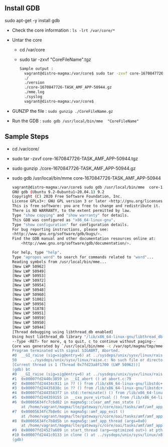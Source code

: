 ## Install GDB
sudo apt-get -y install gdb


* Check the core information :
   ```ls -lrt /var/core/*```

* Untar the core
  - cd /var/core
  - sudo tar -zxvf "CoreFileName".tgz 

    ```bash
    Sample output :
      vagrant@distro-magma:/var/core$ sudo tar -zxvf core-1670847726-TASK_AMF_APP-50944.tgz
      ./
      ./version
      ./core-1670847726-TASK_AMF_APP-50944.gz
      ./mme.log
      ./syslog
      vagrant@distro-magma:/var/core$
    ```

* GUNZIP the file :
```sudo gunzip ./CoreFileName.gz```

* Run the GDB : 
```sudo gdb /usr/local/bin/mme  "CoreFileName"```

## Sample Steps
- cd /var/core/
- sudo tar -zxvf core-1670847726-TASK_AMF_APP-50944.tgz
- sudo gunzip ./core-1670847726-TASK_AMF_APP-50944.gz
- sudo gdb /usr/local/bin/mme  core-1670847726-TASK_AMF_APP-50944

    ```bash 
    vagrant@distro-magma:/var/core$ sudo gdb /usr/local/bin/mme  core-1670847726-TASK_AMF_APP-50944
    GNU gdb (Ubuntu 9.2-0ubuntu1~20.04.1) 9.2
    Copyright (C) 2020 Free Software Foundation, Inc.
    License GPLv3+: GNU GPL version 3 or later <http://gnu.org/licenses/gpl.html>
    This is free software: you are free to change and redistribute it.
    There is NO WARRANTY, to the extent permitted by law.
    Type "show copying" and "show warranty" for details.
    This GDB was configured as "x86_64-linux-gnu".
    Type "show configuration" for configuration details.
    For bug reporting instructions, please see:
    <http://www.gnu.org/software/gdb/bugs/>.
    Find the GDB manual and other documentation resources online at:
        <http://www.gnu.org/software/gdb/documentation/>.

    For help, type "help".
    Type "apropos word" to search for commands related to "word"...
    Reading symbols from /usr/local/bin/mme...
    [New LWP 50962]
    [New LWP 50949]
    [New LWP 50953]
    [New LWP 50972]
    [New LWP 50954]
    [New LWP 50948]
    [New LWP 50960]
    [New LWP 51002]
    [New LWP 50956]
    [New LWP 51078]
    [New LWP 50951]
    [New LWP 50959]
    [New LWP 50950]
    [New LWP 50944]
    [Thread debugging using libthread_db enabled]
    Using host libthread_db library "/lib/x86_64-linux-gnu/libthread_db.so.1".
    --Type <RET> for more, q to quit, c to continue without paging--
    Core was generated by `/usr/local/bin/mme -c /var/opt/magma/tmp/mme.conf -s /var/opt/magma/tmp/spgw.co'.
    Program terminated with signal SIGABRT, Aborted.
    #0  __GI_raise (sig=sig@entry=6) at ../sysdeps/unix/sysv/linux/raise.c:50
    50      ../sysdeps/unix/sysv/linux/raise.c: No such file or directory.
    [Current thread is 1 (Thread 0x7fd23a8f1700 (LWP 50962))]
    (gdb) bt
    #0  __GI_raise (sig=sig@entry=6) at ../sysdeps/unix/sysv/linux/raise.c:50
    #1  0x00007fd2440c3859 in __GI_abort () at abort.c:79
    #2  0x00007fd24434c911 in ?? () from /lib/x86_64-linux-gnu/libstdc++.so.6
    #3  0x00007fd24435838c in ?? () from /lib/x86_64-linux-gnu/libstdc++.so.6
    #4  0x00007fd2443583f7 in std::terminate() () from /lib/x86_64-linux-gnu/libstdc++.so.6
    #5  0x00007fd244359155 in __cxa_pure_virtual () from /lib/x86_64-linux-gnu/libstdc++.so.6
    #6  0x00005634fc7c6d02 in magma5g::clear_amf_nas_state ()
        at /home/vagrant/magma/lte/gateway/c/core/oai/tasks/amf/amf_app_state_manager.cpp:64
    #7  0x00005634fc7b8e0c in magma5g::amf_app_exit ()
        at /home/vagrant/magma/lte/gateway/c/core/oai/tasks/amf/amf_app_main.cpp:266
    #8  0x00005634fc7b8d5b in magma5g::amf_app_thread (args=0x0)
        at /home/vagrant/magma/lte/gateway/c/core/oai/tasks/amf/amf_app_main.cpp:227
    #9  0x00007fd24527a609 in start_thread (arg=<optimized out>) at pthread_create.c:477
    #10 0x00007fd2441c0133 in clone () at ../sysdeps/unix/sysv/linux/x86_64/clone.S:95
    (gdb)
    ```
